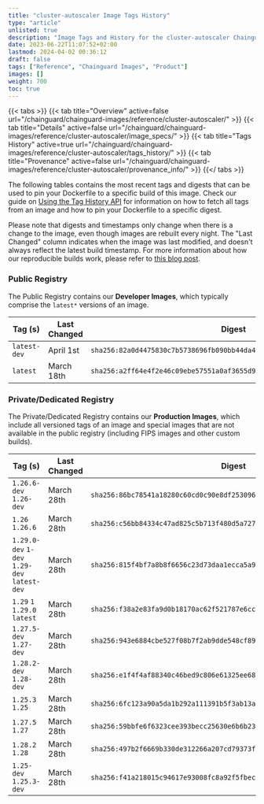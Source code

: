 ```yaml
---
title: "cluster-autoscaler Image Tags History"
type: "article"
unlisted: true
description: "Image Tags and History for the cluster-autoscaler Chainguard Image"
date: 2023-06-22T11:07:52+02:00
lastmod: 2024-04-02 00:36:12
draft: false
tags: ["Reference", "Chainguard Images", "Product"]
images: []
weight: 700
toc: true
---
```


{{< tabs >}}
{{< tab title="Overview" active=false url="/chainguard/chainguard-images/reference/cluster-autoscaler/" >}}
{{< tab title="Details" active=false url="/chainguard/chainguard-images/reference/cluster-autoscaler/image_specs/" >}}
{{< tab title="Tags History" active=true url="/chainguard/chainguard-images/reference/cluster-autoscaler/tags_history/" >}}
{{< tab title="Provenance" active=false url="/chainguard/chainguard-images/reference/cluster-autoscaler/provenance_info/" >}}
{{</ tabs >}}

The following tables contains the most recent tags and digests that can be used to pin your Dockerfile to a specific build of this image. Check our guide on [Using the Tag History API](/chainguard/chainguard-images/using-the-tag-history-api/) for information on how to fetch all tags from an image and how to pin your Dockerfile to a specific digest.

Please note that digests and timestamps only change when there is a change to the image, even though images are rebuilt every night. The "Last Changed" column indicates when the image was last modified, and doesn't always reflect the latest build timestamp. For more information about how our reproducible builds work, please refer to [this blog post](https://www.chainguard.dev/unchained/reproducing-chainguards-reproducible-image-builds).

### Public Registry
The Public Registry contains our **Developer Images**, which typically comprise the `latest*` versions of an image.

| Tag (s)       | Last Changed | Digest                                                                    |
|---------------|--------------|---------------------------------------------------------------------------|
|  `latest-dev` | April 1st    | `sha256:82a0d4475830c7b5738696fb090bb44da427897641085a37998f6b28e43c05d1` |
|  `latest`     | March 18th   | `sha256:a2ff64e4f2e46c09ebe57551a0af3655d934ed0219d83af5dbcda4f524195cfd` |


### Private/Dedicated Registry
The Private/Dedicated Registry contains our **Production Images**, which include all versioned tags of an image and special images that are not available in the public registry (including FIPS images and other custom builds).

| Tag (s)                                       | Last Changed | Digest                                                                    |
|-----------------------------------------------|--------------|---------------------------------------------------------------------------|
|  `1.26.6-dev` `1.26-dev`                      | March 28th   | `sha256:86bc78541a18280c60cd0c90e8df25309694891ee8bd5391e6fe8bea9e6044c4` |
|  `1.26` `1.26.6`                              | March 28th   | `sha256:c56bb84334c47ad825c5b713f480d5a727e688a4b195818b5b0ca062bbeae3bd` |
|  `1.29.0-dev` `1-dev` `1.29-dev` `latest-dev` | March 28th   | `sha256:815f4bf7a8b8f6656c23d73daa1ecca5a9e4954ab9bcbae2767082eefa92f9c8` |
|  `1.29` `1` `1.29.0` `latest`                 | March 28th   | `sha256:f38a2e83fa9d0b18170ac62f521787e6cc55611b5ed902b3417e5d4344b25d28` |
|  `1.27.5-dev` `1.27-dev`                      | March 28th   | `sha256:943e6884cbe527f08b7f2ab9dde548cf895fc6f05af171bb4c08a104bff88940` |
|  `1.28.2-dev` `1.28-dev`                      | March 28th   | `sha256:e1f4f4af88340c46bed9c806e61325ee68771ba1074885b1b67c740697d6fb69` |
|  `1.25.3` `1.25`                              | March 28th   | `sha256:6fc123a90a5da1b292a111391b5f3ab13a071cfcf8ae78b2a701f949baeb7c3f` |
|  `1.27.5` `1.27`                              | March 28th   | `sha256:59bbfe6f6323cee393becc25630e6b6b23b575525289d44a8cc0940589e107e2` |
|  `1.28.2` `1.28`                              | March 28th   | `sha256:497b2f6669b330de312266a207cd79373f971465ae1516ce253dd970b56035b0` |
|  `1.25-dev` `1.25.3-dev`                      | March 28th   | `sha256:f41a218015c94617e93008fc8a92f5fbecbab12509cf9fe3bda03a0e8f1b9028` |

